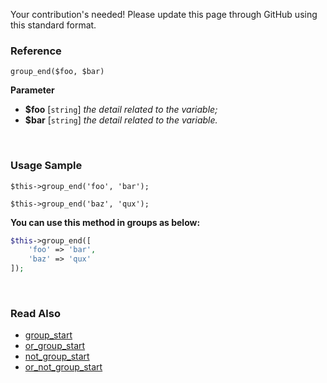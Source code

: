 Your contribution's needed!
Please update this page through GitHub using this standard format.

### Reference
`group_end($foo, $bar)`

**Parameter**
* **$foo** [`string`] *the detail related to the variable;*
* **$bar** [`string`] *the detail related to the variable.*

&nbsp;

### Usage Sample
`$this->group_end('foo', 'bar');`

`$this->group_end('baz', 'qux');`

**You can use this method in groups as below:**
```php
$this->group_end([
    'foo' => 'bar',
    'baz' => 'qux'
]);
```

&nbsp;

### Read Also
* [group_start](./group_start)
* [or_group_start](./or_group_start)
* [not_group_start](./not_group_start)
* [or_not_group_start](./or_not_group_start)

